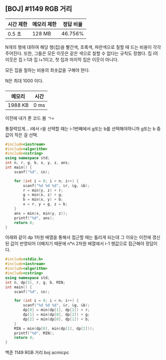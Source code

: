 ## [BOJ] #1149 RGB 거리

| 시간 제한 | 메모리 제한 | 정답 비율 |
| --------- | ----------- | --------- |
| 0.5 초    | 128 MB      | 46.756%   |

N개의 행에 대하여 해당 행(집)을 빨간색, 초록색, 파란색으로 칠할 때 드는 비용이 각각 주어진다. 또한, 그들은 모든 이웃은 같은 색으로 칠할 수 없다는 규칙도 정했다. 집 i의 이웃은 집 i-1과 집 i+1이고, 첫 집과 마지막 집은 이웃이 아니다.

모든 집을 칠하는 비용의 최솟값을 구해야 한다.

N은 최대 1000 이다.

### 

| 메모리  | 시간 |
| ------- | ---- |
| 1988 KB | 0 ms |

이전에 내가 푼 코드 봄 ㄱ=

통찰력있게... i에서 r을 선택할 때는 i-1번째에서 g또는 b를 선택해야하니까 g또는 b 중 값이 작은 걸 선택.

```c++
#include<iostream>
#include<algorithm>
#include<cstring>
using namespace std;
int n, r, g, b, x, y, z, ans;
int main() {
	scanf("%d", &n);

	for (int i = 0; i < n; i++) {
		scanf("%d %d %d", &r, &g, &b);
		r = min(y, z) + r;
		g = min(x, z) + g;
		b = min(x, y) + b;
		x = r, y = g, z = b;
	}
	ans = min(x, min(y, z));
	printf("%d", ans);
	return 0;
}
```



아래와 같이 dp 1차원 배열을 통해서 접근할 때는 틀리게 되는데 그 이유는 이전에 갱신된 값이 반영되어 더해지기 때문에 n*n 2차원 배열에서 i-1 행값으로 접근해야 정답이다.

```c++
#include<stdio.h>
#include<iostream>
#include<algorithm>
#include<cstring>
using namespace std;
int n, dp[5], r, g, b, MIN;
int main() {
	scanf("%d", &n);

	for (int i = 0; i < n; i++) {
		scanf("%d %d %d", &r, &g, &b);
		dp[0] = min(dp[1], dp[2]) + r;
		dp[1] = min(dp[0], dp[2]) + g;
		dp[2] = min(dp[0], dp[1]) + b;
	}
	MIN = min(dp[0], min(dp[1], dp[2]));
	printf("%d", MIN);
	return 0;
}
```



백준 1149 RGB 거리 boj acmicpc

